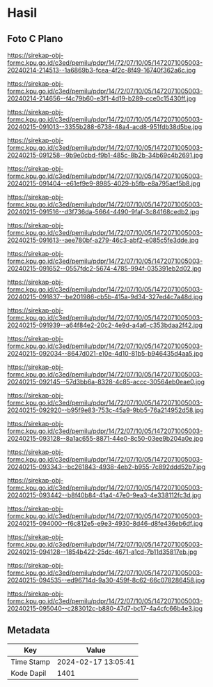 # Hasil

## Foto C Plano

https://sirekap-obj-formc.kpu.go.id/c3ed/pemilu/pdpr/14/72/07/10/05/1472071005003-20240214-214513--1a6869b3-fcea-4f2c-8f49-16740f362a6c.jpg

https://sirekap-obj-formc.kpu.go.id/c3ed/pemilu/pdpr/14/72/07/10/05/1472071005003-20240214-214656--f4c79b60-e3f1-4d19-b289-cce0c15430ff.jpg

https://sirekap-obj-formc.kpu.go.id/c3ed/pemilu/pdpr/14/72/07/10/05/1472071005003-20240215-091013--3355b288-6738-48a4-acd8-951fdb38d5be.jpg

https://sirekap-obj-formc.kpu.go.id/c3ed/pemilu/pdpr/14/72/07/10/05/1472071005003-20240215-091258--9b9e0cbd-f9b1-485c-8b2b-34b69c4b2691.jpg

https://sirekap-obj-formc.kpu.go.id/c3ed/pemilu/pdpr/14/72/07/10/05/1472071005003-20240215-091404--e61ef9e9-8985-4029-b5fb-e8a795aef5b8.jpg

https://sirekap-obj-formc.kpu.go.id/c3ed/pemilu/pdpr/14/72/07/10/05/1472071005003-20240215-091516--d3f736da-5664-4490-9faf-3c84168cedb2.jpg

https://sirekap-obj-formc.kpu.go.id/c3ed/pemilu/pdpr/14/72/07/10/05/1472071005003-20240215-091613--aee780bf-a279-46c3-abf2-e085c5fe3dde.jpg

https://sirekap-obj-formc.kpu.go.id/c3ed/pemilu/pdpr/14/72/07/10/05/1472071005003-20240215-091652--0557fdc2-5674-4785-994f-035391eb2d02.jpg

https://sirekap-obj-formc.kpu.go.id/c3ed/pemilu/pdpr/14/72/07/10/05/1472071005003-20240215-091837--be201986-cb5b-415a-9d34-327ed4c7a48d.jpg

https://sirekap-obj-formc.kpu.go.id/c3ed/pemilu/pdpr/14/72/07/10/05/1472071005003-20240215-091939--a64f84e2-20c2-4e9d-a4a6-c353bdaa2f42.jpg

https://sirekap-obj-formc.kpu.go.id/c3ed/pemilu/pdpr/14/72/07/10/05/1472071005003-20240215-092034--8647d021-e10e-4d10-81b5-b946435d4aa5.jpg

https://sirekap-obj-formc.kpu.go.id/c3ed/pemilu/pdpr/14/72/07/10/05/1472071005003-20240215-092145--57d3bb6a-8328-4c85-accc-30564eb0eae0.jpg

https://sirekap-obj-formc.kpu.go.id/c3ed/pemilu/pdpr/14/72/07/10/05/1472071005003-20240215-092920--b95f9e83-753c-45a9-9bb5-76a214952d58.jpg

https://sirekap-obj-formc.kpu.go.id/c3ed/pemilu/pdpr/14/72/07/10/05/1472071005003-20240215-093128--8a1ac655-8871-44e0-8c50-03ee9b204a0e.jpg

https://sirekap-obj-formc.kpu.go.id/c3ed/pemilu/pdpr/14/72/07/10/05/1472071005003-20240215-093343--bc261843-4938-4eb2-b955-7c892ddd52b7.jpg

https://sirekap-obj-formc.kpu.go.id/c3ed/pemilu/pdpr/14/72/07/10/05/1472071005003-20240215-093442--b8f40b84-41a4-47e0-9ea3-4e338112fc3d.jpg

https://sirekap-obj-formc.kpu.go.id/c3ed/pemilu/pdpr/14/72/07/10/05/1472071005003-20240215-094000--f6c812e5-e9e3-4930-8d46-d8fe436eb6df.jpg

https://sirekap-obj-formc.kpu.go.id/c3ed/pemilu/pdpr/14/72/07/10/05/1472071005003-20240215-094128--1854b422-25dc-4671-a1cd-7b11d35817eb.jpg

https://sirekap-obj-formc.kpu.go.id/c3ed/pemilu/pdpr/14/72/07/10/05/1472071005003-20240215-094535--ed96714d-9a30-459f-8c62-66c078286458.jpg

https://sirekap-obj-formc.kpu.go.id/c3ed/pemilu/pdpr/14/72/07/10/05/1472071005003-20240215-095040--c283012c-b880-47d7-bc17-4a4cfc66b4e3.jpg


## Metadata

| Key        | Value               |
| ---------- | ------------------- |
| Time Stamp | 2024-02-17 13:05:41 |
| Kode Dapil | 1401                |



